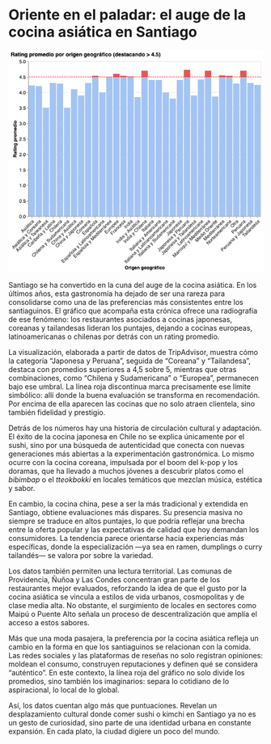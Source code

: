 # Oriente en el paladar: el auge de la cocina asiática en Santiago

![Visualización: Rating promedio por origen geográfico](visualization%20(3).png)

Santiago se ha convertido en la cuna del auge de la cocina asiática. En los últimos años, esta gastronomía ha dejado de ser una rareza para consolidarse como una de las preferencias más consistentes entre los santiaguinos. El gráfico que acompaña esta crónica ofrece una radiografía de ese fenómeno: los restaurantes asociados a cocinas japonesas, coreanas y tailandesas lideran los puntajes, dejando a cocinas europeas, latinoamericanas o chilenas por detrás con un rating promedio.

La visualización, elaborada a partir de datos de TripAdvisor, muestra cómo la categoría “Japonesa y Peruana”, seguida de “Coreana” y “Tailandesa”, destaca con promedios superiores a 4,5 sobre 5, mientras que otras combinaciones, como “Chilena y Sudamericana” o “Europea”, permanecen bajo ese umbral. La línea roja discontinua marca precisamente ese límite simbólico: allí donde la buena evaluación se transforma en recomendación. Por encima de ella aparecen las cocinas que no solo atraen clientela, sino también fidelidad y prestigio.

Detrás de los números hay una historia de circulación cultural y adaptación. El éxito de la cocina japonesa en Chile no se explica únicamente por el sushi, sino por una búsqueda de autenticidad que conecta con nuevas generaciones más abiertas a la experimentación gastronómica. Lo mismo ocurre con la cocina coreana, impulsada por el boom del k-pop y los doramas, que ha llevado a muchos jóvenes a descubrir platos como el *bibimbap* o el *tteokbokki* en locales temáticos que mezclan música, estética y sabor.

En cambio, la cocina china, pese a ser la más tradicional y extendida en Santiago, obtiene evaluaciones más dispares. Su presencia masiva no siempre se traduce en altos puntajes, lo que podría reflejar una brecha entre la oferta popular y las expectativas de calidad que hoy demandan los consumidores. La tendencia parece orientarse hacia experiencias más específicas, donde la especialización —ya sea en ramen, dumplings o curry tailandés— se valora por sobre la variedad.

Los datos también permiten una lectura territorial. Las comunas de Providencia, Ñuñoa y Las Condes concentran gran parte de los restaurantes mejor evaluados, reforzando la idea de que el gusto por la cocina asiática se vincula a estilos de vida urbanos, cosmopolitas y de clase media alta. No obstante, el surgimiento de locales en sectores como Maipú o Puente Alto señala un proceso de descentralización que amplía el acceso a estos sabores.

Más que una moda pasajera, la preferencia por la cocina asiática refleja un cambio en la forma en que los santiaguinos se relacionan con la comida. Las redes sociales y las plataformas de reseñas no solo registran opiniones: moldean el consumo, construyen reputaciones y definen qué se considera “auténtico”. En este contexto, la línea roja del gráfico no solo divide los promedios, sino también los imaginarios: separa lo cotidiano de lo aspiracional, lo local de lo global.

Así, los datos cuentan algo más que puntuaciones. Revelan un desplazamiento cultural donde comer sushi o kimchi en Santiago ya no es un gesto de curiosidad, sino parte de una identidad urbana en constante expansión. En cada plato, la ciudad digiere un poco del mundo.
